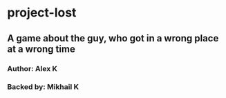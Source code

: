 # project-lost

## A game about the guy, who got in a wrong place at a wrong time

### Author: Alex K
### Backed by: Mikhail K
